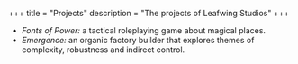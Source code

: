 +++
title = "Projects"
description = "The projects of Leafwing Studios"
+++

* *Fonts of Power:* a tactical roleplaying game about magical places.
* *Emergence:* an organic factory builder that explores themes of complexity, robustness and indirect control.
